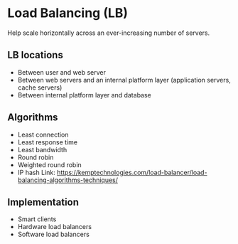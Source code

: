 Load Balancing (LB)
====

Help scale horizontally across an ever-increasing number of servers.

## LB locations
- Between user and web server
- Between web servers and an internal platform layer (application servers, cache servers)
- Between internal platform layer and database

## Algorithms 
- Least connection
- Least response time
- Least bandwidth
- Round robin
- Weighted round robin
- IP hash
Link: https://kemptechnologies.com/load-balancer/load-balancing-algorithms-techniques/
## Implementation
- Smart clients
- Hardware load balancers
- Software load balancers


